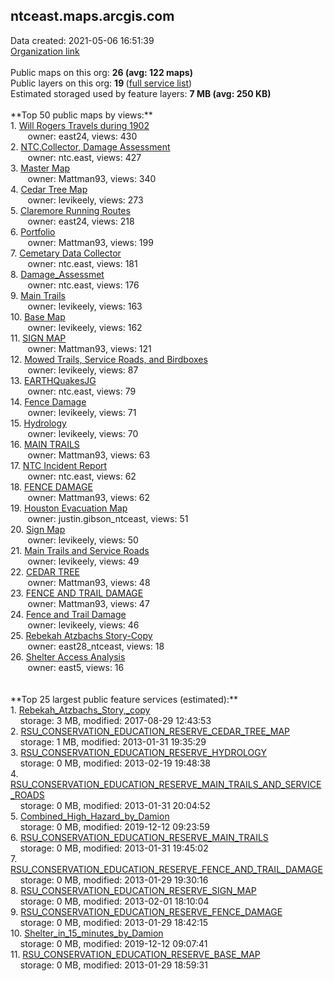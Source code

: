 <h2>ntceast.maps.arcgis.com</h2> Data created: 2021-05-06 16:51:39 <br /><a target='new' href='https://ntceast.maps.arcgis.com'>Organization link</a><br /><br />Public maps on this org: <b>26 (avg: 122 maps)</b><br />Public layers on this org: <b>19 </b>(<a target='new' href='https://services.arcgis.com/fOC2x1woG4h8xYqd/ArcGIS/rest/services'>full service list</a>)<br />Estimated storaged used by feature layers: <b>7 MB (avg: 250 KB)</b><br /><br />**Top 50 public maps by views:**<br />  1. <a target='new' href='https://www.arcgis.com/home/item.html?id=c474a6fc722e4e6792354b7b09e2ba43'>Will Rogers Travels during 1902</a> <br />  &nbsp;&nbsp;&nbsp;&nbsp; &nbsp;&nbsp;owner: east24, views: 430<br />  2. <a target='new' href='https://www.arcgis.com/home/item.html?id=d56bb052ef3d49e99b7e0cde8e1133dd'>NTC,Collector, Damage Assessment</a> <br />  &nbsp;&nbsp;&nbsp;&nbsp; &nbsp;&nbsp;owner: ntc.east, views: 427<br />  3. <a target='new' href='https://www.arcgis.com/home/item.html?id=8808510fb7ac440ab22ef5e398206824'>Master Map</a> <br />  &nbsp;&nbsp;&nbsp;&nbsp; &nbsp;&nbsp;owner: Mattman93, views: 340<br />  4. <a target='new' href='https://www.arcgis.com/home/item.html?id=dcb2dc562f6b42d4ba45d1edd59a9a52'>Cedar Tree Map</a> <br />  &nbsp;&nbsp;&nbsp;&nbsp; &nbsp;&nbsp;owner: levikeely, views: 273<br />  5. <a target='new' href='https://www.arcgis.com/home/item.html?id=6e40cb733a784c4d9ca3d8c422602ce6'>Claremore Running Routes</a> <br />  &nbsp;&nbsp;&nbsp;&nbsp; &nbsp;&nbsp;owner: east24, views: 218<br />  6. <a target='new' href='https://www.arcgis.com/home/item.html?id=160a102ef8924127ab0dfd2af6fe9869'>Portfolio</a> <br />  &nbsp;&nbsp;&nbsp;&nbsp; &nbsp;&nbsp;owner: Mattman93, views: 199<br />  7. <a target='new' href='https://www.arcgis.com/home/item.html?id=09a61d4f77654b489111ac6c6c277668'>Cemetary Data Collector</a> <br />  &nbsp;&nbsp;&nbsp;&nbsp; &nbsp;&nbsp;owner: ntc.east, views: 181<br />  8. <a target='new' href='https://www.arcgis.com/home/item.html?id=148df821bc744b76b79d08f84db1c54a'>Damage_Assessmet</a> <br />  &nbsp;&nbsp;&nbsp;&nbsp; &nbsp;&nbsp;owner: ntc.east, views: 176<br />  9. <a target='new' href='https://www.arcgis.com/home/item.html?id=bd8f4de9eaaf473aa7baac5c7e2c5231'>Main Trails</a> <br />  &nbsp;&nbsp;&nbsp;&nbsp; &nbsp;&nbsp;owner: levikeely, views: 163<br />  10. <a target='new' href='https://www.arcgis.com/home/item.html?id=3f17d64935984e68acd83e8ec5475b3c'>Base Map</a> <br />  &nbsp;&nbsp;&nbsp;&nbsp; &nbsp;&nbsp;owner: levikeely, views: 162<br />  11. <a target='new' href='https://www.arcgis.com/home/item.html?id=82395c255e6b4e4399c76b153f32bd39'>SIGN MAP</a> <br />  &nbsp;&nbsp;&nbsp;&nbsp; &nbsp;&nbsp;owner: Mattman93, views: 121<br />  12. <a target='new' href='https://www.arcgis.com/home/item.html?id=36b30311125e435f8ba350766659610c'>Mowed Trails, Service Roads, and Birdboxes</a> <br />  &nbsp;&nbsp;&nbsp;&nbsp; &nbsp;&nbsp;owner: levikeely, views: 87<br />  13. <a target='new' href='https://www.arcgis.com/home/item.html?id=8640196f5ba84b03b8cf281f3e3b6dac'>EARTHQuakesJG</a> <br />  &nbsp;&nbsp;&nbsp;&nbsp; &nbsp;&nbsp;owner: ntc.east, views: 79<br />  14. <a target='new' href='https://www.arcgis.com/home/item.html?id=7218d52237db47468d5c8fb4a5e4affb'>Fence Damage</a> <br />  &nbsp;&nbsp;&nbsp;&nbsp; &nbsp;&nbsp;owner: levikeely, views: 71<br />  15. <a target='new' href='https://www.arcgis.com/home/item.html?id=e1d0641a147441108893503288ff430d'>Hydrology</a> <br />  &nbsp;&nbsp;&nbsp;&nbsp; &nbsp;&nbsp;owner: levikeely, views: 70<br />  16. <a target='new' href='https://www.arcgis.com/home/item.html?id=004f08ac52b54262b309b2afab484c5f'>MAIN TRAILS</a> <br />  &nbsp;&nbsp;&nbsp;&nbsp; &nbsp;&nbsp;owner: Mattman93, views: 63<br />  17. <a target='new' href='https://www.arcgis.com/home/item.html?id=fc0e332232c74ee2927180c63986d5df'>NTC Incident Report</a> <br />  &nbsp;&nbsp;&nbsp;&nbsp; &nbsp;&nbsp;owner: ntc.east, views: 62<br />  18. <a target='new' href='https://www.arcgis.com/home/item.html?id=4c1690845efd453d9b36c8eb589657bc'>FENCE DAMAGE</a> <br />  &nbsp;&nbsp;&nbsp;&nbsp; &nbsp;&nbsp;owner: Mattman93, views: 62<br />  19. <a target='new' href='https://www.arcgis.com/home/item.html?id=002f99caefeb471c8a2a7b5e8ed4b972'>Houston Evacuation Map</a> <br />  &nbsp;&nbsp;&nbsp;&nbsp; &nbsp;&nbsp;owner: justin.gibson_ntceast, views: 51<br />  20. <a target='new' href='https://www.arcgis.com/home/item.html?id=a3168a2309eb446887fbe0d0ac5e370d'>Sign Map</a> <br />  &nbsp;&nbsp;&nbsp;&nbsp; &nbsp;&nbsp;owner: levikeely, views: 50<br />  21. <a target='new' href='https://www.arcgis.com/home/item.html?id=5c68053b32f346bca64a754104e2929e'>Main Trails and Service Roads</a> <br />  &nbsp;&nbsp;&nbsp;&nbsp; &nbsp;&nbsp;owner: levikeely, views: 49<br />  22. <a target='new' href='https://www.arcgis.com/home/item.html?id=db61f45a6d3341ab81a35663f08fccf8'>CEDAR TREE</a> <br />  &nbsp;&nbsp;&nbsp;&nbsp; &nbsp;&nbsp;owner: Mattman93, views: 48<br />  23. <a target='new' href='https://www.arcgis.com/home/item.html?id=3ad80020ed4143338cf89531d1add687'>FENCE AND TRAIL DAMAGE</a> <br />  &nbsp;&nbsp;&nbsp;&nbsp; &nbsp;&nbsp;owner: Mattman93, views: 47<br />  24. <a target='new' href='https://www.arcgis.com/home/item.html?id=fb92f82bb888479597dadd6499d5ff4e'>Fence and Trail Damage</a> <br />  &nbsp;&nbsp;&nbsp;&nbsp; &nbsp;&nbsp;owner: levikeely, views: 46<br />  25. <a target='new' href='https://www.arcgis.com/home/item.html?id=5cf0e2466b2d4d31b0ae2a89dd755274'>Rebekah Atzbachs Story-Copy</a> <br />  &nbsp;&nbsp;&nbsp;&nbsp; &nbsp;&nbsp;owner: east28_ntceast, views: 18<br />  26. <a target='new' href='https://www.arcgis.com/home/item.html?id=60f126009f06402fb16d404e2b82373a'>Shelter Access Analysis</a> <br />  &nbsp;&nbsp;&nbsp;&nbsp; &nbsp;&nbsp;owner: east5, views: 16<br /><br /><br />**Top 25 largest public feature services (estimated):**<br /> 1. <a target='new' href='https://www.arcgis.com/home/item.html?id=c661c0ba72c042cbb39f544b315c6995'>Rebekah_Atzbachs_Story,_copy</a><br /> &nbsp;&nbsp;&nbsp;&nbsp;storage: 3 MB, modified: 2017-08-29 12:43:53<br /> 2. <a target='new' href='https://www.arcgis.com/home/item.html?id=73baa49ac07746febc712bb1348f084e'>RSU_CONSERVATION_EDUCATION_RESERVE_CEDAR_TREE_MAP</a><br /> &nbsp;&nbsp;&nbsp;&nbsp;storage: 1 MB, modified: 2013-01-31 19:35:29<br /> 3. <a target='new' href='https://www.arcgis.com/home/item.html?id=df28739a77eb4724b0a3d89dddfa8fe6'>RSU_CONSERVATION_EDUCATION_RESERVE_HYDROLOGY</a><br /> &nbsp;&nbsp;&nbsp;&nbsp;storage: 0 MB, modified: 2013-02-19 19:48:38<br /> 4. <a target='new' href='https://www.arcgis.com/home/item.html?id=3b5a06649d494a438a079573174d1caf'>RSU_CONSERVATION_EDUCATION_RESERVE_MAIN_TRAILS_AND_SERVICE_ROADS</a><br /> &nbsp;&nbsp;&nbsp;&nbsp;storage: 0 MB, modified: 2013-01-31 20:04:52<br /> 5. <a target='new' href='https://www.arcgis.com/home/item.html?id=8ff66e6168e34f16bb4b984fd4363942'>Combined_High_Hazard_by_Damion</a><br /> &nbsp;&nbsp;&nbsp;&nbsp;storage: 0 MB, modified: 2019-12-12 09:23:59<br /> 6. <a target='new' href='https://www.arcgis.com/home/item.html?id=c6408a29743540afaa047ff164033bd3'>RSU_CONSERVATION_EDUCATION_RESERVE_MAIN_TRAILS</a><br /> &nbsp;&nbsp;&nbsp;&nbsp;storage: 0 MB, modified: 2013-01-31 19:45:02<br /> 7. <a target='new' href='https://www.arcgis.com/home/item.html?id=3f648bc6a88742f19352ac9ac0f79f05'>RSU_CONSERVATION_EDUCATION_RESERVE_FENCE_AND_TRAIL_DAMAGE</a><br /> &nbsp;&nbsp;&nbsp;&nbsp;storage: 0 MB, modified: 2013-01-29 19:30:16<br /> 8. <a target='new' href='https://www.arcgis.com/home/item.html?id=2d884142f52f42c093088266cccd8561'>RSU_CONSERVATION_EDUCATION_RESERVE_SIGN_MAP</a><br /> &nbsp;&nbsp;&nbsp;&nbsp;storage: 0 MB, modified: 2013-02-01 18:10:04<br /> 9. <a target='new' href='https://www.arcgis.com/home/item.html?id=87a1a9c409dd45e5936714a96b4417f4'>RSU_CONSERVATION_EDUCATION_RESERVE_FENCE_DAMAGE</a><br /> &nbsp;&nbsp;&nbsp;&nbsp;storage: 0 MB, modified: 2013-01-29 18:42:15<br /> 10. <a target='new' href='https://www.arcgis.com/home/item.html?id=85291a8a3c1a4a61b53eeb13cebaf19c'>Shelter_in_15_minutes_by_Damion</a><br /> &nbsp;&nbsp;&nbsp;&nbsp;storage: 0 MB, modified: 2019-12-12 09:07:41<br /> 11. <a target='new' href='https://www.arcgis.com/home/item.html?id=0fd78ecc99a54f86b2643a7a0dcfbf2c'>RSU_CONSERVATION_EDUCATION_RESERVE_BASE_MAP</a><br /> &nbsp;&nbsp;&nbsp;&nbsp;storage: 0 MB, modified: 2013-01-29 18:59:31<br />